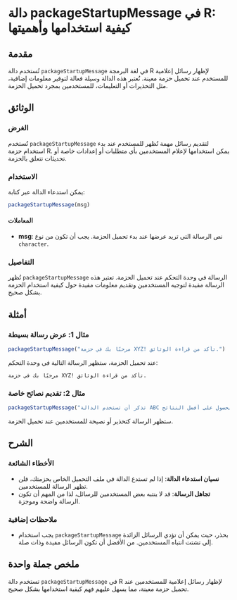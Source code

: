 <!--
Meta Description: # دالة packageStartupMessage في R: كيفية استخدامها وأهميتها ## مقدمة تُستخدم دالة `packageStartupMessage` في لغة البرمجة R لإظهار رسائل إعلامية للمستخ...
Meta Keywords: packagestartupmessage, الرسالة, عند, تحميل, الحزمة
-->

# دالة packageStartupMessage في R: كيفية استخدامها وأهميتها

## مقدمة
تُستخدم دالة `packageStartupMessage` في لغة البرمجة R لإظهار رسائل إعلامية للمستخدم عند تحميل حزمة معينة. تُعتبر هذه الدالة وسيلة فعالة لتوفير معلومات إضافية، مثل التحذيرات أو التعليمات، للمستخدمين بمجرد تحميل الحزمة.

## الوثائق
### الغرض
تُستخدم `packageStartupMessage` لتقديم رسائل مهمة تُظهر للمستخدم عند بدء استخدام حزمة R. يمكن استخدامها لإعلام المستخدمين بأي متطلبات أو إعدادات خاصة أو تحديثات تتعلق بالحزمة.

### الاستخدام
يمكن استدعاء الدالة عبر كتابة:
```R
packageStartupMessage(msg)
```

#### المعاملات
- **msg**: نص الرسالة التي تريد عرضها عند بدء تحميل الحزمة. يجب أن تكون من نوع `character`.

### التفاصيل
تُظهر `packageStartupMessage` الرسالة في وحدة التحكم عند تحميل الحزمة. تعتبر هذه الرسالة مفيدة لتوجيه المستخدمين وتقديم معلومات مفيدة حول كيفية استخدام الحزمة بشكل صحيح.

## أمثلة
### مثال 1: عرض رسالة بسيطة
```R
packageStartupMessage("مرحبًا بك في حزمة XYZ! تأكد من قراءة الوثائق.")
```
عند تحميل الحزمة، ستظهر الرسالة التالية في وحدة التحكم:
```
مرحبًا بك في حزمة XYZ! تأكد من قراءة الوثائق.
```

### مثال 2: تقديم نصائح خاصة
```R
packageStartupMessage("تذكر أن تستخدم الدالة ABC للحصول على أفضل النتائج.")
```
ستظهر الرسالة كتحذير أو نصيحة للمستخدمين عند تحميل الحزمة.

## الشرح
### الأخطاء الشائعة
- **نسيان استدعاء الدالة**: إذا لم تستدع الدالة في ملف التحميل الخاص بحزمتك، فلن تظهر الرسالة للمستخدمين.
- **تجاهل الرسالة**: قد لا ينتبه بعض المستخدمين للرسائل، لذا من المهم أن تكون الرسالة واضحة وموجزة.

### ملاحظات إضافية
- يجب استخدام `packageStartupMessage` بحذر، حيث يمكن أن تؤدي الرسائل الزائدة إلى تشتت انتباه المستخدمين. من الأفضل أن تكون الرسائل مفيدة وذات صلة.

## ملخص جملة واحدة
تستخدم دالة `packageStartupMessage` في R لإظهار رسائل إعلامية للمستخدمين عند تحميل حزمة معينة، مما يسهل عليهم فهم كيفية استخدامها بشكل صحيح.